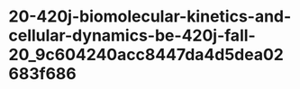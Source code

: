 # 20-420j-biomolecular-kinetics-and-cellular-dynamics-be-420j-fall-20_9c604240acc8447da4d5dea02683f686
